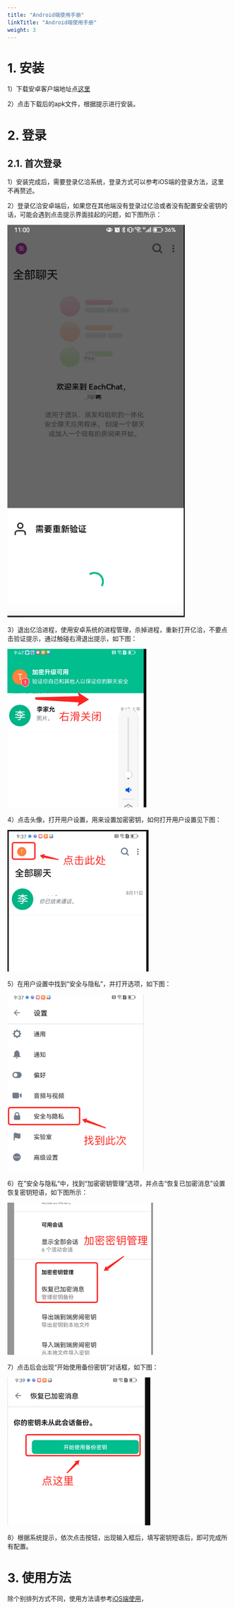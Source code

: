 ```yaml
---
title: "Android端使用手册"
linkTitle: "Android端使用手册"
weight: 3
---
```


# 1. 安装

1）下载安卓客户端地址点[这里](https://packages.yunify.com/android/)

2）点击下载后的apk文件，根据提示进行安装。

# 2. 登录

## 2.1. 首次登录

1）安装完成后，需要登录亿洽系统，登录方式可以参考iOS端的登录方法，这里不再赘述。

2）登录亿洽安卓端后，如果您在其他端没有登录过亿洽或者没有配置安全密钥的话，可能会遇到点击提示界面挂起的问题，如下图所示：

![验证窗口](./media/android-1.png)

3）退出亿洽进程，使用安卓系统的进程管理，杀掉进程，重新打开亿洽，不要点击验证提示，通过触碰右滑退出提示，如下图：

![安全提示](./media/android-2.png)

4）点击头像，打开用户设置，用来设置加密密钥，如何打开用户设置见下图：

![用户设置](./media/android-3.png)

5）在用户设置中找到“安全与隐私”，并打开选项，如下图：

![安全隐私](./media/android-4.png)

6）在”安全与隐私“中，找到“加密密钥管理”选项，并点击“恢复已加密消息”设置恢复密钥短语，如下图所示：

![密钥管理](./media/android-5.png)

7）点击后会出现“开始使用备份密钥”对话框，如下图：

![密钥备份](./media/android-6.png)

8）根据系统提示，依次点击按钮，出现输入框后，填写密钥短语后，即可完成所有配置。

# 3. 使用方法

除个别排列方式不同，使用方法请参考[iOS端使用](https://docs.yiqia.com/zh/docs/user-manual/mobile/ios/#3-使用)，